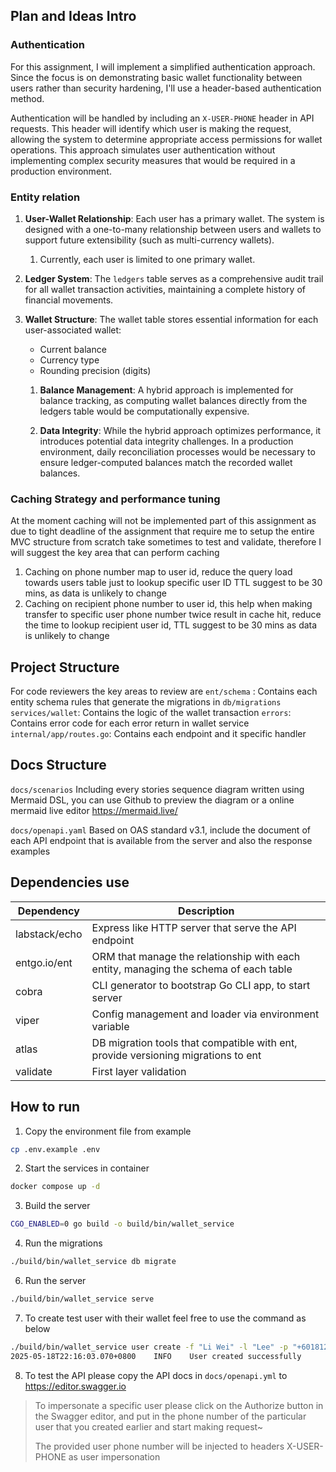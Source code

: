 ## Plan and Ideas Intro

### Authentication
For this assignment, I will implement a simplified authentication approach. Since the focus is on demonstrating basic wallet functionality between users rather than security hardening, I'll use a header-based authentication method.

Authentication will be handled by including an `X-USER-PHONE` header in API requests. This header will identify which user is making the request, allowing the system to determine appropriate access permissions for wallet operations. This approach simulates user authentication without implementing complex security measures that would be required in a production environment.


### Entity relation
1. **User-Wallet Relationship**: Each user has a primary wallet. The system is designed with a one-to-many relationship between users and wallets to support future extensibility (such as multi-currency wallets).
   1. Currently, each user is limited to one primary wallet.

2. **Ledger System**: The `ledgers` table serves as a comprehensive audit trail for all wallet transaction activities, maintaining a complete history of financial movements.

3. **Wallet Structure**: The wallet table stores essential information for each user-associated wallet:
   - Current balance
   - Currency type
   - Rounding precision (digits)
   
   1. **Balance Management**: A hybrid approach is implemented for balance tracking, as computing wallet balances directly from the ledgers table would be computationally expensive.
   
   2. **Data Integrity**: While the hybrid approach optimizes performance, it introduces potential data integrity challenges. In a production environment, daily reconciliation processes would be necessary to ensure ledger-computed balances match the recorded wallet balances.

### Caching Strategy and performance tuning
At the moment caching will not be implemented part of this assignment as due to tight deadline of the assignment that require me to setup the entire MVC structure from scratch take sometimes to test and validate, therefore I will suggest the key area that can perform caching

1. Caching on phone number map to user id, reduce the query load towards users table just to lookup specific user ID TTL suggest to be 30 mins, as data is unlikely to change
2. Caching on recipient phone number to user id, this help when making transfer to specific user phone number twice result in cache hit, reduce the time to lookup recipient user id, TTL suggest to be 30 mins
as data is unlikely to change

## Project Structure
For code reviewers the key areas to review are
`ent/schema` : Contains each entity schema rules that generate the migrations in `db/migrations`
`services/wallet`: Contains the logic of the wallet transaction
`errors`: Contains error code for each error return in wallet service
`internal/app/routes.go`: Contains each endpoint and it specific handler

## Docs Structure
`docs/scenarios`
Including every stories sequence diagram written using Mermaid DSL, you can use Github to preview the diagram or a online mermaid live editor https://mermaid.live/

`docs/openapi.yaml`
Based on OAS standard v3.1, include the document of each API endpoint that is available from the server and also the response examples

## Dependencies use
| Dependency    | Description                                                                          |
| ------------- | ------------------------------------------------------------------------------------ |
| labstack/echo | Express like HTTP server that serve the API endpoint                                 |
| entgo.io/ent  | ORM that manage the relationship with each entity, managing the schema of each table |
| cobra         | CLI generator to bootstrap Go CLI app, to start server                               |
| viper         | Config management and loader via environment variable                                |
| atlas         | DB migration tools that compatible with ent, provide versioning migrations to ent    |
| validate      | First layer validation                                                               |

## How to run
1. Copy the environment file from example
```bash
cp .env.example .env
```

2. Start the services in container
```bash
docker compose up -d 
```

3. Build the server
```bash
CGO_ENABLED=0 go build -o build/bin/wallet_service
```

4. Run the migrations
```bash
./build/bin/wallet_service db migrate
```

6. Run the server
```bash
./build/bin/wallet_service serve
```

7. To create test user with their wallet feel free to use the command as below
```bash
./build/bin/wallet_service user create -f "Li Wei" -l "Lee" -p "+6018129033"
2025-05-18T22:16:03.070+0800    INFO    User created successfully       {"user": "User(id=2b2e38a8-0f60-4872-99c3-95463c34d120, first_name=Li Wei, last_name=Lee, phone_number=+6018129033, created_at=Sun May 18 22:16:03 2025, updated_at=Sun May 18 22:16:03 2025)"}
```

8. To test the API please copy the API docs in `docs/openapi.yml` to 
https://editor.swagger.io

> To impersonate a specific user please click on the Authorize button in the Swagger editor, and put in the phone number of the particular user that you created earlier and start making request~
>
> The provided user phone number will be injected to headers X-USER-PHONE as user impersonation

